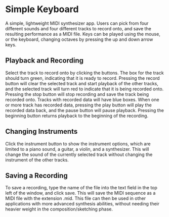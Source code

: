 # Simple Keyboard

A simple, lightweight MIDI synthesizer app. Users can pick from four different sounds and four different tracks to record onto, and save the resulting performance as a MIDI file. Keys can be played using the mouse, or the keyboard, changing octaves by pressing the up and down arrow keys. 

## Playback and Recording
Select the track to record onto by clicking the buttons. The box for the track should turn green, indicating that it is ready to record. Pressing the record button will clear the selected track and start playback of the other tracks, and the selected track will turn red to indicate that it is being recorded onto. Pressing the stop button will stop recording and save the track being recorded onto. Tracks with recorded data will have blue boxes. When one or more track has recorded data, pressing the play button will play the recorded data back, and the pause button will pause playback. Pressing the beginning button returns playback to the beginning of the recording. 

## Changing Instruments
Click the instrument button to show the instrument options, which are limited to a piano sound, a guitar, a violin, and a synthesizer. This will change the sound of the currently selected track without changing the instrument of the other tracks. 

## Saving a Recording
To save a recording, type the name of the file into the text field in the top left of the window, and click save. This will save the MIDI sequence as a MIDI file with the extension .mid. This file can then be used in other applications with more advanced synthesis abilities, without needing their heavier weight in the composition/sketching phase.